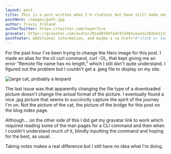 ```yaml
---
layout: post
title: This is a post written when I'm clueless but have still made something work 
postHero: /images/path.jpg
author: Travis Ireland
authorTwitter: https://twitter.com/teyerfire
gravatar: https://gravatar.com/avatar/01ad07d47ad747a565ceae3c282e42119541f726a9c8162e792d92f62e88cb81
postFooter: Additional information, and maybe a <a href="#">link or two</a>
---
```


For the past hour I've been trying to change the Hero image for this post. I made an alias for the cli curl command, curl -OL, that kept giving me an error "Remote file name has no length," which I still don't quite understand. I figured out the problem but I couldn't get a .jpeg file to display on my site.

<img class="pull-right" src="https://picsum.photos/id/219/400/200" alt="large cat, probably a leopard">

The last issue was that apparently changing the file type of a downloaded picture doesn't change the actual format of the picture. I eventually found a nice .jpg picture that seems to succinctly capture the spirit of the journey I'm on. Not the picture of the cat, the picture of the bridge for this post on the blog index page.

Although... on the other side of this I did get my gravatar link to work which required reading some of the man pages for a CLI command and then when I couldn't understand much of it, blindly inputting the command and hoping for the best, as usual. 

Taking notes makes a real difference but I still have no idea what I'm doing.
